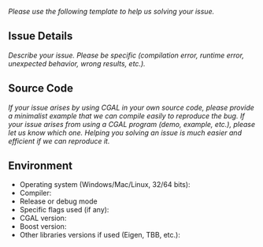 _Please use the following template to help us solving your issue._

## Issue Details

_Describe your issue. Please be specific (compilation error, runtime error, unexpected behavior, wrong results, etc.)._

## Source Code

_If your issue arises by using CGAL in your own source code, please provide a minimalist example that we can compile easily to reproduce the bug. If your issue arises from using a CGAL program (demo, example, etc.), please let us know which one. Helping you solving an issue is much easier and efficient if we can reproduce it._

## Environment

* Operating system (Windows/Mac/Linux, 32/64 bits):
* Compiler:
* Release or debug mode
* Specific flags used (if any):
* CGAL version:
* Boost version:
* Other libraries versions if used (Eigen, TBB, etc.):
